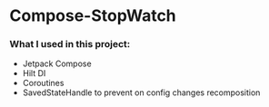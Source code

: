 # Compose-StopWatch

### What I used in this project:

- Jetpack Compose
- Hilt DI
- Coroutines
- SavedStateHandle to prevent on config changes recomposition
